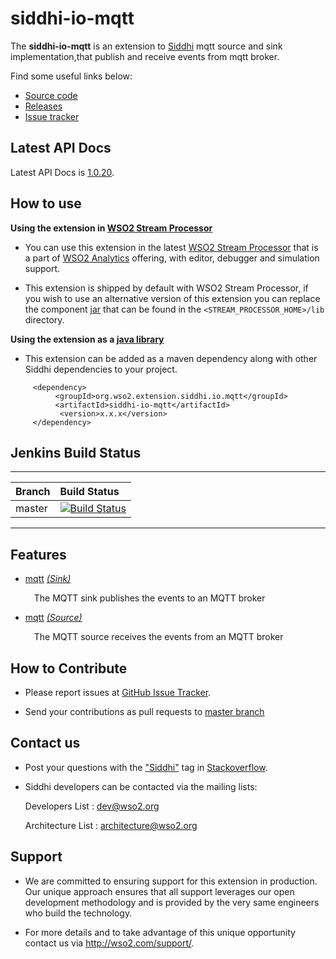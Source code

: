 siddhi-io-mqtt
======================================

The **siddhi-io-mqtt** is an extension to <a target="_blank" href="https://wso2.github.io/siddhi">Siddhi</a> mqtt source and sink implementation,that publish and receive events from mqtt broker.

Find some useful links below:

* <a target="_blank" href="https://github.com/wso2-extensions/siddhi-io-mqtt">Source code</a>
* <a target="_blank" href="https://github.com/wso2-extensions/siddhi-io-mqtt/releases">Releases</a>
* <a target="_blank" href="https://github.com/wso2-extensions/siddhi-io-mqtt/issues">Issue tracker</a>

## Latest API Docs 

Latest API Docs is <a target="_blank" href="https://wso2-extensions.github.io/siddhi-io-mqtt/api/1.0.20">1.0.20</a>.

## How to use 

**Using the extension in <a target="_blank" href="https://github.com/wso2/product-sp">WSO2 Stream Processor</a>**

* You can use this extension in the latest <a target="_blank" href="https://github.com/wso2/product-sp/releases">WSO2 Stream Processor</a> that is a part of <a target="_blank" href="http://wso2.com/analytics?utm_source=gitanalytics&utm_campaign=gitanalytics_Jul17">WSO2 Analytics</a> offering, with editor, debugger and simulation support. 

* This extension is shipped by default with WSO2 Stream Processor, if you wish to use an alternative version of this extension you can replace the component <a target="_blank" href="https://github.com/wso2-extensions/siddhi-io-mqtt/releases">jar</a> that can be found in the `<STREAM_PROCESSOR_HOME>/lib` directory.

**Using the extension as a <a target="_blank" href="https://wso2.github.io/siddhi/documentation/running-as-a-java-library">java library</a>**

* This extension can be added as a maven dependency along with other Siddhi dependencies to your project.

```
     <dependency>
          <groupId>org.wso2.extension.siddhi.io.mqtt</groupId>
          <artifactId>siddhi-io-mqtt</artifactId>
           <version>x.x.x</version>
     </dependency>
```

## Jenkins Build Status

---

|  Branch | Build Status |
| :------ |:------------ |
| master  | [![Build Status](https://wso2.org/jenkins/job/siddhi/job/siddhi-io-mqtt/badge/icon)](https://wso2.org/jenkins/job/siddhi/job/siddhi-io-mqtt/) |

---

## Features

* <a target="_blank" href="https://wso2-extensions.github.io/siddhi-io-mqtt/api/1.0.20/#mqtt-sink">mqtt</a> *<a target="_blank" href="https://wso2.github.io/siddhi/documentation/siddhi-4.0/#sink">(Sink)</a>*<br><div style="padding-left: 1em;"><p>The MQTT sink publishes the events to an MQTT broker </p></div>
* <a target="_blank" href="https://wso2-extensions.github.io/siddhi-io-mqtt/api/1.0.20/#mqtt-source">mqtt</a> *<a target="_blank" href="https://wso2.github.io/siddhi/documentation/siddhi-4.0/#source">(Source)</a>*<br><div style="padding-left: 1em;"><p>The MQTT source receives the events from an MQTT broker </p></div>

## How to Contribute
 
   * Please report issues at <a target="_blank" href="https://github.com/wso2-extensions/siddhi-io-mqtt/issues">GitHub Issue Tracker</a>.

   * Send your contributions as pull requests to <a target="_blank" href="https://github.com/wso2-extensions/siddhi-io-mqtt/tree/master">master branch</a>
 
## Contact us 

 * Post your questions with the <a target="_blank" href="http://stackoverflow.com/search?q=siddhi">"Siddhi"</a> tag in <a target="_blank" href="http://stackoverflow.com/search?q=siddhi">Stackoverflow</a>.
 
 * Siddhi developers can be contacted via the mailing lists:
 
    Developers List   : [dev@wso2.org](mailto:dev@wso2.org)
    
    Architecture List : [architecture@wso2.org](mailto:architecture@wso2.org)
 
## Support 

* We are committed to ensuring support for this extension in production. Our unique approach ensures that all support leverages our open development methodology and is provided by the very same engineers who build the technology. 

* For more details and to take advantage of this unique opportunity contact us via <a target="_blank" href="http://wso2.com/support?utm_source=gitanalytics&utm_campaign=gitanalytics_Jul17">http://wso2.com/support/</a>. 
